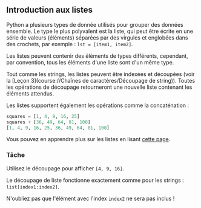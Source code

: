 ## Introduction aux listes

Python a plusieurs types de donnée utilisés pour grouper des données ensemble.
Le type le plus polyvalent est la liste,
qui peut être écrite en une série de valeurs (éléments) séparées par des virgules et englobées dans des crochets,
par exemple : `lst = [item1, item2]`. 

Les listes peuvent contenir des éléments de types différents, cependant,
par convention, tous les éléments d'une liste sont d'un même type.

Tout comme les strings, les listes peuvent être indexées et découpées (voir la [Leçon 3](course://Chaînes de caractères/Découpage de string)).
Toutes les opérations de découpage retourneront une nouvelle liste contenant les éléments attendus.

Les listes supportent également les opérations comme la concaténation :

```python
squares = [1, 4, 9, 16, 25]
squares + [36, 49, 64, 81, 100]
[1, 4, 9, 16, 25, 36, 49, 64, 81, 100]
```

Vous pouvez en apprendre plus sur les listes en lisant <a href="https://docs.python.org/3.9/tutorial/introduction.html#lists">cette page</a>.

### Tâche
Utilisez le découpage pour afficher `[4, 9, 16]`.  

<div class='hint'>
Le découpage de liste fonctionne exactement comme pour les strings : <code>list[index1:index2]</code>.

N'oubliez pas que l'élément avec l'index <code>index2</code> ne sera pas inclus !
</div>
